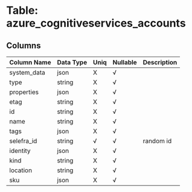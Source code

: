 # Table: azure_cognitiveservices_accounts

## Columns 

|  Column Name   |  Data Type  | Uniq | Nullable | Description | 
|  ----  | ----  | ----  | ----  | ---- | 
| system_data | json | X | √ |  | 
| type | string | X | √ |  | 
| properties | json | X | √ |  | 
| etag | string | X | √ |  | 
| id | string | X | √ |  | 
| name | string | X | √ |  | 
| tags | json | X | √ |  | 
| selefra_id | string | √ | √ | random id | 
| identity | json | X | √ |  | 
| kind | string | X | √ |  | 
| location | string | X | √ |  | 
| sku | json | X | √ |  | 


